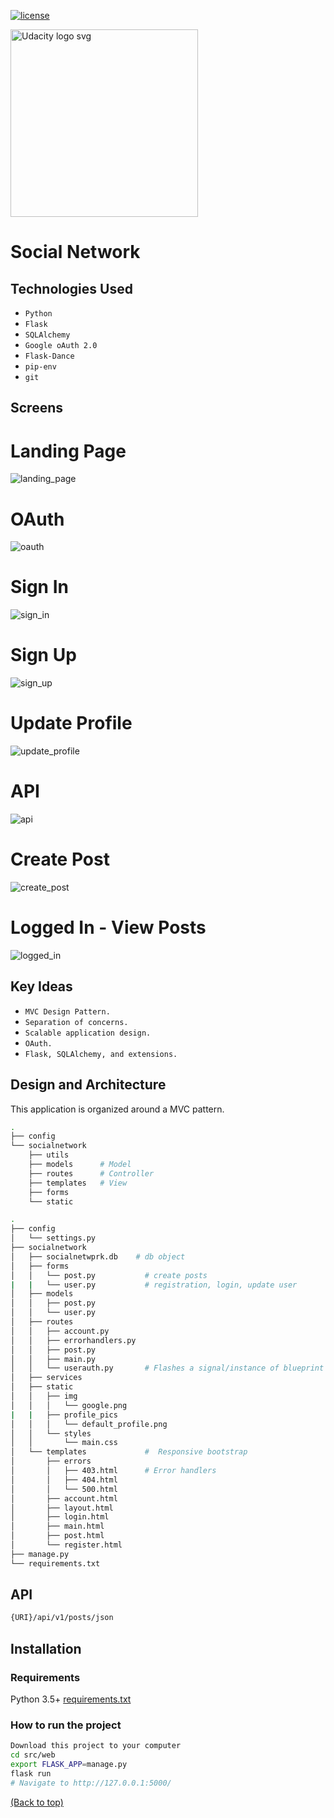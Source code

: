 [![license](https://img.shields.io/badge/license-MIT-blue.svg)](https://choosealicense.com/)

<a href="https://www.udacity.com/">
  <img src="https://s3-us-west-1.amazonaws.com/udacity-content/rebrand/svg/logo.min.svg" width="300" alt="Udacity logo svg">
</a> 

# Social Network

## Technologies Used

* `Python`
* `Flask` 
* `SQLAlchemy`
* `Google oAuth 2.0`
* `Flask-Dance`
* `pip-env`
* `git`

## Screens

# Landing Page
![landing_page](https://user-images.githubusercontent.com/33568112/48032280-dd63df80-e10b-11e8-8560-7313f89ae62a.PNG)
# OAuth
![oauth](https://user-images.githubusercontent.com/33568112/47936639-8952c400-de9b-11e8-852e-6120ce6aca1f.PNG)
# Sign In
![sign_in](https://user-images.githubusercontent.com/33568112/48032305-fcfb0800-e10b-11e8-9298-ebc6f74ed4e0.PNG)
# Sign Up
![sign_up](https://user-images.githubusercontent.com/33568112/48032368-3d5a8600-e10c-11e8-8a6c-6b7ce4dc9220.PNG)
# Update Profile
![update_profile](https://user-images.githubusercontent.com/33568112/48032413-60853580-e10c-11e8-91c6-c80291babc02.PNG)
# API
![api](https://user-images.githubusercontent.com/33568112/47936644-8952c400-de9b-11e8-8115-a28277a62571.PNG)
# Create Post
![create_post](https://user-images.githubusercontent.com/33568112/48032508-bd80eb80-e10c-11e8-98b8-24b7bd243020.PNG)
# Logged In - View Posts
![logged_in](https://user-images.githubusercontent.com/33568112/48032542-dee1d780-e10c-11e8-9f72-98b42105fcf6.PNG)

## Key Ideas

* `MVC Design Pattern.` 
* `Separation of concerns.`
* `Scalable application design.` 
* `OAuth.` 
* `Flask, SQLAlchemy, and extensions.` 

## Design and Architecture

This application is organized around a MVC pattern. 

```bash
.
├── config
└── socialnetwork
    ├── utils
    ├── models      # Model
    ├── routes      # Controller
    ├── templates   # View
    ├── forms
    └── static
```


```bash
.
├── config                      
│   └── settings.py           
├── socialnetwork
│   ├── socialnetwprk.db    # db object
│   ├── forms
│   │   └── post.py           # create posts
|   |   └── user.py           # registration, login, update user
│   ├── models
│   │   ├── post.py           
│   │   └── user.py
│   ├── routes
│   │   ├── account.py
│   │   ├── errorhandlers.py
│   │   ├── post.py
│   │   ├── main.py           
│   │   └── userauth.py       # Flashes a signal/instance of blueprint and token via Flask-Dance.
│   ├── services
│   ├── static
│   │   ├── img
│   │   │   └── google.png
|   |   ├── profile_pics
│   │   │   └── default_profile.png      
│   │   └── styles
│   │       └── main.css
│   └── templates             #  Responsive bootstrap 
│       ├── errors
│       │   ├── 403.html      # Error handlers
│       │   ├── 404.html
│       │   └── 500.html
│       ├── account.html
│       ├── layout.html
│       ├── login.html
│       ├── main.html
│       ├── post.html
│       └── register.html
├── manage.py
└── requirements.txt
```


## API

```bash
{URI}/api/v1/posts/json
```

## Installation

### Requirements
Python 3.5+
<a href="https://github.com/buildthatapp/fsnd-flask-social-network/blob/master/src/web/requirements.txt">requirements.txt</a>

### How to run the project

```bash
Download this project to your computer
cd src/web
export FLASK_APP=manage.py
flask run
# Navigate to http://127.0.0.1:5000/
```


[(Back to top)](#top)
